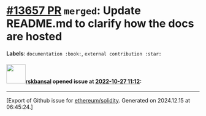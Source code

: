 # [\#13657 PR](https://github.com/ethereum/solidity/pull/13657) `merged`: Update README.md to clarify how the docs are hosted
**Labels**: `documentation :book:`, `external contribution :star:`


#### <img src="https://avatars.githubusercontent.com/u/45748739?u=b26bfaa0f78f55477d0d355d85081f5f2cb3d375&v=4" width="50">[rskbansal](https://github.com/rskbansal) opened issue at [2022-10-27 11:12](https://github.com/ethereum/solidity/pull/13657):






-------------------------------------------------------------------------------



[Export of Github issue for [ethereum/solidity](https://github.com/ethereum/solidity). Generated on 2024.12.15 at 06:45:24.]
